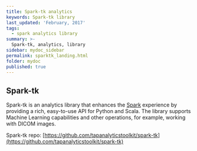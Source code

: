 ```yaml
---
title: Spark-tk analytics
keywords: Spark-tk library
last_updated: 'February, 2017'
tags:
  - spark analytics library
summary: >-
  Spark-tk, analytics, library
sidebar: mydoc_sidebar
permalink: sparktk_landing.html
folder: mydoc
published: true
---
```


## Spark-tk  

Spark-tk is an analytics library that enhances the [Spark](http://spark.apache.org/) experience by providing a rich, easy-to-use API for Python and Scala. The library supports Machine Learning capabilities and other operations, for example, working with DICOM images.  

Spark-tk repo: [https://github.com/tapanalyticstoolkit/spark-tk](https://github.com/tapanalyticstoolkit/spark-tk)
